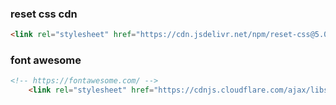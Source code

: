 ### reset css cdn

```html
<link rel="stylesheet" href="https://cdn.jsdelivr.net/npm/reset-css@5.0.1/reset.min.css">

```


### font awesome

```html
<!-- https://fontawesome.com/ -->
    <link rel="stylesheet" href="https://cdnjs.cloudflare.com/ajax/libs/font-awesome/5.8.2/css/all.min.css">
```